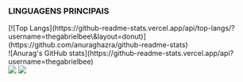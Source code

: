 ### LINGUAGENS PRINCIPAIS

<div>
 <div align="left">
  [![Top Langs](https://github-readme-stats.vercel.app/api/top-langs/?username=thegabrielbee\&layout=donut)](https://github.com/anuraghazra/github-readme-stats)
  </div> 
 </div>

 <div align="left">
  ![Anurag's GitHub stats](https://github-readme-stats.vercel.app/api?username=thegabrielbee)
 </div>
</div>
 
<div>
  <a href = "mailto:gabrielcl2727@hotmail.com"><img src="https://img.shields.io/badge/-Gmail-%23333?style=for-the-badge&logo=gmail&logoColor=white" target="_blank"></a>
  <a href="https://www.linkedin.com/in/gabriel-n-0327441b5/" target="_blank"><img src="https://img.shields.io/badge/-LinkedIn-%230077B5?style=for-the-badge&logo=linkedin&logoColor=white" target="_blank"></a> 
</div>
